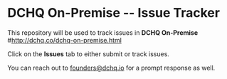 <figure>
<img src="http://ww1.prweb.com/prfiles/2015/07/21/12907174/gI_146921_dchq-logo.png" alt="" />
</figure>

DCHQ On-Premise -- Issue Tracker
===========================

This repository will be used to track issues in **DCHQ On-Premise**
#http://dchq.co/dchq-on-premise.html

Click on the **Issues** tab to either submit or track issues.

You can reach out to founders@dchq.io for a prompt response as well.
